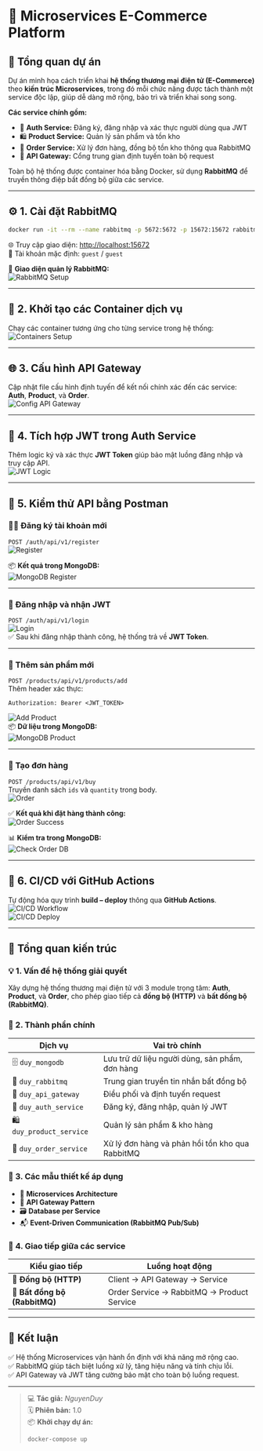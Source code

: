 # 🧩 Microservices E-Commerce Platform

## 🚀 Tổng quan dự án

Dự án minh họa cách triển khai **hệ thống thương mại điện tử (E-Commerce)** theo **kiến trúc Microservices**, trong đó mỗi chức năng được tách thành một service độc lập, giúp dễ dàng mở rộng, bảo trì và triển khai song song.

**Các service chính gồm:**
- 👤 **Auth Service:** Đăng ký, đăng nhập và xác thực người dùng qua JWT  
- 🛍️ **Product Service:** Quản lý sản phẩm và tồn kho  
- 🧾 **Order Service:** Xử lý đơn hàng, đồng bộ tồn kho thông qua RabbitMQ  
- 🚪 **API Gateway:** Cổng trung gian định tuyến toàn bộ request  

Toàn bộ hệ thống được container hóa bằng Docker, sử dụng **RabbitMQ** để truyền thông điệp bất đồng bộ giữa các service.

---

## ⚙️ 1. Cài đặt RabbitMQ

```bash
docker run -it --rm --name rabbitmq -p 5672:5672 -p 15672:15672 rabbitmq:4-management
```
🌐 Truy cập giao diện: [http://localhost:15672](http://localhost:15672)  
👤 Tài khoản mặc định: `guest` / `guest`  

📸 **Giao diện quản lý RabbitMQ:**  
![RabbitMQ Setup](public/asset/rabbitmq.png)

---

## 🧱 2. Khởi tạo các Container dịch vụ
Chạy các container tương ứng cho từng service trong hệ thống:  
![Containers Setup](public/asset/dockersetup.png)

---

## 🌐 3. Cấu hình API Gateway
Cập nhật file cấu hình định tuyến để kết nối chính xác đến các service: **Auth**, **Product**, và **Order**.  
![Config API Gateway](public/asset/setupapigateway.png)

---

## 🔑 4. Tích hợp JWT trong Auth Service
Thêm logic ký và xác thực **JWT Token** giúp bảo mật luồng đăng nhập và truy cập API.  
![JWT Logic](public/asset/logicloginjwt.png)

---

## 🧪 5. Kiểm thử API bằng Postman

### 🧍‍♂️ Đăng ký tài khoản mới
`POST /auth/api/v1/register`  
![Register](public/asset/register.png)

📦 **Kết quả trong MongoDB:**  
![MongoDB Register](public/asset/databaseuser.png)

---

### 🔐 Đăng nhập và nhận JWT
`POST /auth/api/v1/login`  
![Login](public/asset/login.png)  
✅ Sau khi đăng nhập thành công, hệ thống trả về **JWT Token**.

---

### 🛒 Thêm sản phẩm mới
`POST /products/api/v1/products/add`  
Thêm header xác thực:  
```
Authorization: Bearer <JWT_TOKEN>
```
![Add Product](public/asset/apikey.png)  
📦 **Dữ liệu trong MongoDB:**  
![MongoDB Product](public/asset/databaseproduct.png)

---

### 🧾 Tạo đơn hàng
`POST /products/api/v1/buy`  
Truyền danh sách `ids` và `quantity` trong body.  
![Order](public/asset/buy.png)

✅ **Kết quả khi đặt hàng thành công:**  
![Order Success](public/asset/ketquadathang.png)

📊 **Kiểm tra trong MongoDB:**  
![Check Order DB](public/asset/databaseorder.png)

---

## 🔁 6. CI/CD với GitHub Actions
Tự động hóa quy trình **build – deploy** thông qua **GitHub Actions**.  
![CI/CD Workflow](public/asset/build-and-rundocker.png)  
![CI/CD Deploy](public/asset/deploy.png)

---

## 🧠 Tổng quan kiến trúc

### 💡 1. Vấn đề hệ thống giải quyết
Xây dựng hệ thống thương mại điện tử với 3 module trọng tâm: **Auth**, **Product**, và **Order**, cho phép giao tiếp cả **đồng bộ (HTTP)** và **bất đồng bộ (RabbitMQ)**.

### 🧩 2. Thành phần chính

| Dịch vụ | Vai trò chính |
|---------|----------------|
| 🗄️ `duy_mongodb` | Lưu trữ dữ liệu người dùng, sản phẩm, đơn hàng |
| 🐇 `duy_rabbitmq` | Trung gian truyền tin nhắn bất đồng bộ |
| 🚪 `duy_api_gateway` | Điều phối và định tuyến request |
| 👤 `duy_auth_service` | Đăng ký, đăng nhập, quản lý JWT |
| 🛍️ `duy_product_service` | Quản lý sản phẩm & kho hàng |
| 🧾 `duy_order_service` | Xử lý đơn hàng và phản hồi tồn kho qua RabbitMQ |

### 🧰 3. Các mẫu thiết kế áp dụng
- 🧩 **Microservices Architecture**
- 🚪 **API Gateway Pattern**
- 🗃️ **Database per Service**
- 📬 **Event-Driven Communication (RabbitMQ Pub/Sub)**

### 🔄 4. Giao tiếp giữa các service
| Kiểu giao tiếp | Luồng hoạt động |
|----------------|-----------------|
| 🔗 **Đồng bộ (HTTP)** | Client → API Gateway → Service |
| 📡 **Bất đồng bộ (RabbitMQ)** | Order Service → RabbitMQ → Product Service |

---

## 🌟 Kết luận

✅ Hệ thống Microservices vận hành ổn định với khả năng mở rộng cao.  
✅ RabbitMQ giúp tách biệt luồng xử lý, tăng hiệu năng và tính chịu lỗi.  
✅ API Gateway và JWT tăng cường bảo mật cho toàn bộ luồng request.

---

> 💻 **Tác giả:** _NguyenDuy_  
> 🗓️ **Phiên bản:** 1.0  
> 📦 **Khởi chạy dự án:**  
> ```bash
> docker-compose up
> ```

